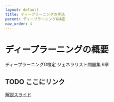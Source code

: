 ```yaml
---
layout: default
title: ディープラーニングの手法
parent: ディープラーニングG検定
nav_order: 4
---
```


# ディープラーニングの概要
ディープラーニングG検定 ジェネラリスト問題集 6章  
## TODO ここにリンク  
[解説スライド]()